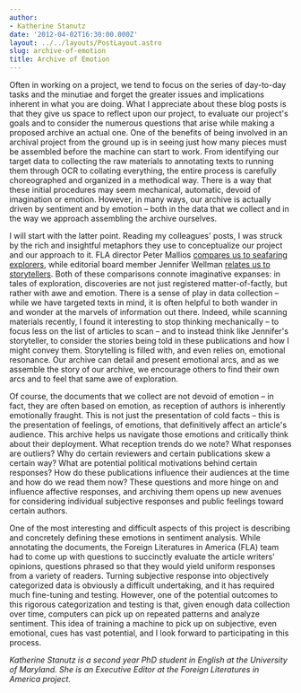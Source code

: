 ```yaml
---
author:
- Katherine Stanutz
date: '2012-04-02T16:30:00.000Z'
layout: ../../layouts/PostLayout.astro
slug: archive-of-emotion
title: Archive of Emotion
---
```


Often in working on a project, we tend to focus on the series of day-to-day tasks and the minutiae and forget the greater issues and implications inherent in what you are doing. What I appreciate about these blog posts is that they give us space to reflect upon our project, to evaluate our project's goals and to consider the numerous questions that arise while making a proposed archive an actual one. One of the benefits of being involved in an archival project from the ground up is in seeing just how many pieces must be assembled before the machine can start to work. From identifying our target data to collecting the raw materials to annotating texts to running them through OCR to collating everything, the entire process is carefully choreographed and organized in a methodical way. There is a way that these initial procedures may seem mechanical, automatic, devoid of imagination or emotion. However, in many ways, our archive is actually driven by sentiment and by emotion – both in the data that we collect and in the way we approach assembling the archive ourselves.

I will start with the latter point. Reading my colleagues' posts, I was struck by the rich and insightful metaphors they use to conceptualize our project and our approach to it. FLA director Peter Mallios [compares us to seafaring explorers](http://mith.umd.edu/beginnings/), while editorial board member Jennifer Wellman [relates us to storytellers](http://mith.umd.edu/telling-the-story-of-foreign-literatures-in-america). Both of these comparisons connote imaginative expanses: in tales of exploration, discoveries are not just registered matter-of-factly, but rather with awe and emotion. There is a sense of play in data collection – while we have targeted texts in mind, it is often helpful to both wander in and wonder at the marvels of information out there. Indeed, while scanning materials recently, I found it interesting to stop thinking mechanically – to focus less on the list of articles to scan – and to instead think like Jennifer's storyteller, to consider the stories being told in these publications and how I might convey them. Storytelling is filled with, and even relies on, emotional resonance. Our archive can detail and present emotional arcs, and as we assemble the story of our archive, we encourage others to find their own arcs and to feel that same awe of exploration.

Of course, the documents that we collect are not devoid of emotion – in fact, they are often based on emotion, as reception of authors is inherently emotionally fraught. This is not just the presentation of cold facts – this is the presentation of feelings, of emotions, that definitively affect an article's audience. This archive helps us navigate those emotions and critically think about their deployment. What reception trends do we note? What responses are outliers? Why do certain reviewers and certain publications skew a certain way? What are potential political motivations behind certain responses? How do these publications influence their audiences at the time and how do we read them now? These questions and more hinge on and influence affective responses, and archiving them opens up new avenues for considering individual subjective responses and public feelings toward certain authors.

One of the most interesting and difficult aspects of this project is describing and concretely defining these emotions in sentiment analysis. While annotating the documents, the Foreign Literatures in America (FLA) team had to come up with questions to succinctly evaluate the article writers' opinions, questions phrased so that they would yield uniform responses from a variety of readers. Turning subjective response into objectively categorized data is obviously a difficult undertaking, and it has required much fine-tuning and testing. However, one of the potential outcomes to this rigorous categorization and testing is that, given enough data collection over time, computers can pick up on repeated patterns and analyze sentiment. This idea of training a machine to pick up on subjective, even emotional, cues has vast potential, and I look forward to participating in this process.

_Katherine Stanutz is a second year PhD student in English at the University of Maryland. She is an Executive Editor at the Foreign Literatures in America project._